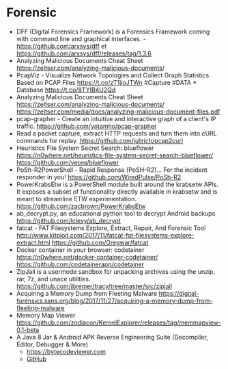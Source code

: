 Forensic
======

* DFF (Digital Forensics Framework) is a Forensics Framework coming with command line and graphical interfaces. - https://github.com/arxsys/dff et https://github.com/arxsys/dff/releases/tag/1.3.6
* Analyzing Malicious Documents Cheat Sheet https://zeltser.com/analyzing-malicious-documents/
* PcapViz - Visualize Network Topologies and Collect Graph Statistics Based on PCAP Files https://t.co/zT1jjoJTWn #Capture #DATA * Database https://t.co/8TYIB4U2Qd
* Analyzing Malicious Documents Cheat Sheet https://zeltser.com/analyzing-malicious-documents/ https://zeltser.com/media/docs/analyzing-malicious-document-files.pdf
* pcap-grapher - Create an intuitive and interactive graph of a client's IP traffic. https://github.com/yotamho/pcap-grapher
* Read a packet capture, extract HTTP requests and turn them into cURL commands for replay. https://github.com/jullrich/pcap2curl
* Heuristics File System Secret Search: blueflower https://n0where.net/heuristics-file-system-secret-search-blueflower/ https://github.com/veorq/blueflower
* PoSh-R2PowerShell - Rapid Response (PoSH-R2)... For the incident responder in you! https://github.com/WiredPulse/PoSh-R2
* PowerKrabsEtw is a PowerShell module built around the krabsetw APIs. It exposes a subset of functionality directly available in krabsetw and is meant to streamline ETW experimentation. https://github.com/zacbrown/PowerKrabsEtw
* ab_decrypt.py, an educational python tool to decrypt Android backups https://github.com/lclevy/ab_decrypt
* fatcat - FAT Filesystems Explore, Extract, Repair, And Forensic Tool http://www.kitploit.com/2017/11/fatcat-fat-filesystems-explore-extract.html https://github.com/Gregwar/fatcat
* Docker container in your browser: codetainer https://n0where.net/docker-container-codetainer/ https://github.com/codetainerapp/codetainer
* ZipJail is a usermode sandbox for unpacking archives using the unzip, rar, 7z, and unace utilities.  https://github.com/jbremer/tracy/tree/master/src/zipjail
* Acquiring a Memory Dump from Fleeting Malware https://digital-forensics.sans.org/blog/2017/11/27/acquiring-a-memory-dump-from-fleeting-malware
* Memory Map Viewer https://github.com/zodiacon/KernelExplorer/releases/tag/memmapview-0.1-beta
* A Java 8 Jar & Android APK Reverse Engineering Suite (Decompiler, Editor, Debugger & More) 
	* https://bytecodeviewer.com
	* [GitHub](https://github.com/Konloch/bytecode-viewer)
